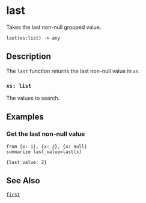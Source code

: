 # last

Takes the last non-null grouped value.

```tql
last(xs:list) -> any
```

## Description

The `last` function returns the last non-null value in `xs`.

### `xs: list`

The values to search.

## Examples

### Get the last non-null value

```tql
from {x: 1}, {x: 2}, {x: null}
summarize last_value=last(x)
```

```tql
{last_value: 2}
```

## See Also

[`first`](first.md)
